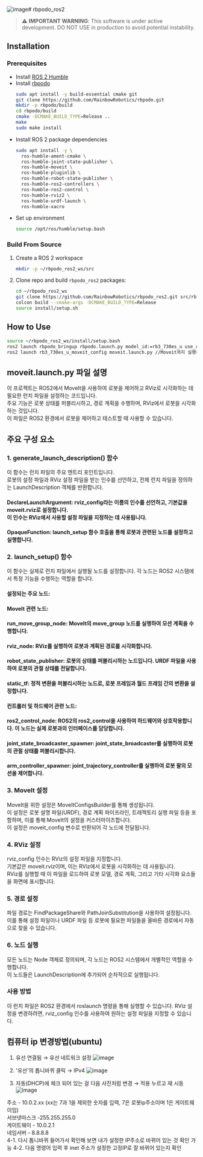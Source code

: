 ![image](https://github.com/user-attachments/assets/3f5d2f49-30c4-4654-9768-5f32dfc354e6)# rbpodo_ros2

> :warning: **IMPORTANT WARNING**: This software is under active development. DO NOT USE in production to avoid potential instability.


## Installation

### Prerequisites

- Install [ROS 2 Humble](https://docs.ros.org/en/humble/Installation.html)
- Install [rbpodo](https://github.com/RainbowRobotics/rbpodo)
  ```bash
  sudo apt install -y build-essential cmake git
  git clone https://github.com/RainbowRobotics/rbpodo.git
  mkdir -p rbpodo/build
  cd rbpodo/build
  cmake -DCMAKE_BUILD_TYPE=Release ..
  make
  sudo make install
  ```
- Install ROS 2 package dependencies
  ```bash
  sudo apt install -y \
    ros-humble-ament-cmake \
    ros-humble-joint-state-publisher \
    ros-humble-moveit \
    ros-humble-pluginlib \
    ros-humble-robot-state-publisher \
    ros-humble-ros2-controllers \
    ros-humble-ros2-control \
    ros-humble-rviz2 \
    ros-humble-urdf-launch \
    ros-humble-xacro 
  ```
- Set up environment
  ```bash
  source /opt/ros/humble/setup.bash
  ```

### Build From Source

1. Create a ROS 2 workspace
   ```bash
   mkdir -p ~/rbpodo_ros2_ws/src
   ```
2. Clone repo and build ``rbpodo_ros2`` packages:
   ```bash
   cd ~/rbpodo_ros2_ws
   git clone https://github.com/RainbowRobotics/rbpodo_ros2.git src/rbpodo_ros2
   colcon build --cmake-args -DCMAKE_BUILD_TYPE=Release
   source install/setup.sh
   ```

## How to Use

```bash
source ~/rbpodo_ros2_ws/install/setup.bash
ros2 launch rbpodo_bringup rbpodo.launch.py model_id:=rb3_730es_u use_rviz:=true//Joint publisher, discription만 실행함.
ros2 launch rb3_730es_u_moveit_config moveit.launch.py //Moveit까지 실행하여 모션플랜이 가능한 소스
```

## moveit.launch.py 파일 설명
이 프로젝트는 ROS2에서 MoveIt을 사용하여 로봇을 제어하고 RViz로 시각화하는 데 필요한 런치 파일을 설정하는 코드입니다. </br>주요 기능은 로봇 상태를 퍼블리시하고, 경로 계획을 수행하며, RViz에서 로봇을 시각화하는 것입니다. </br>이 파일은 ROS2 환경에서 로봇을 제어하고 테스트할 때 사용할 수 있습니다.

## 주요 구성 요소
### 1. generate_launch_description() 함수
이 함수는 런치 파일의 주요 엔트리 포인트입니다. </br>로봇의 설정 파일과 RViz 설정 파일을 받는 인수를 선언하고, 전체 런치 파일을 정의하는 LaunchDescription 객체를 반환합니다.</br>

#### DeclareLaunchArgument: rviz_config라는 이름의 인수를 선언하고, 기본값을 moveit.rviz로 설정합니다.</br> 이 인수는 RViz에서 사용할 설정 파일을 지정하는 데 사용됩니다.
#### OpaqueFunction: launch_setup 함수 호출을 통해 로봇과 관련된 노드를 설정하고 실행합니다.
### 2. launch_setup() 함수
이 함수는 실제로 런치 파일에서 실행될 노드를 설정합니다. 각 노드는 ROS2 시스템에서 특정 기능을 수행하는 역할을 합니다.

#### 설정되는 주요 노드:
#### MoveIt 관련 노드:
#### run_move_group_node: MoveIt의 move_group 노드를 실행하여 모션 계획을 수행합니다.
#### rviz_node: RViz를 실행하여 로봇과 계획된 경로를 시각화합니다.
#### robot_state_publisher: 로봇의 상태를 퍼블리시하는 노드입니다. URDF 파일을 사용하여 로봇의 관절 상태를 전달합니다.
#### static_tf: 정적 변환을 퍼블리시하는 노드로, 로봇 프레임과 월드 프레임 간의 변환을 설정합니다.</br>

#### 컨트롤러 및 하드웨어 관련 노드:
#### ros2_control_node: ROS2의 ros2_control을 사용하여 하드웨어와 상호작용합니다. 이 노드는 실제 로봇과의 인터페이스를 담당합니다.
#### joint_state_broadcaster_spawner: joint_state_broadcaster를 실행하여 로봇의 관절 상태를 퍼블리시합니다.
#### arm_controller_spawner: joint_trajectory_controller를 실행하여 로봇 팔의 모션을 제어합니다.
### 3. MoveIt 설정
MoveIt을 위한 설정은 MoveItConfigsBuilder를 통해 생성됩니다. </br>이 설정은 로봇 설명 파일(URDF), 경로 계획 파이프라인, 트레젝토리 실행 파일 등을 포함하며, 이를 통해 MoveIt의 설정을 커스터마이즈합니다. </br>이 설정은 moveit_config 변수로 반환되어 각 노드에 전달됩니다.

### 4. RViz 설정
rviz_config 인수는 RViz의 설정 파일을 지정합니다.</br> 기본값은 moveit.rviz이며, 이는 RViz에서 로봇을 시각화하는 데 사용됩니다.</br> RViz를 실행할 때 이 파일을 로드하여 로봇 모델, 경로 계획, 그리고 기타 시각화 요소들을 화면에 표시합니다.

### 5. 경로 설정
파일 경로는 FindPackageShare와 PathJoinSubstitution을 사용하여 설정됩니다.</br> 이를 통해 설정 파일이나 URDF 파일 등 로봇에 필요한 파일들을 올바른 경로에서 자동으로 찾을 수 있습니다.

### 6. 노드 실행
모든 노드는 Node 객체로 정의되며, 각 노드는 ROS2 시스템에서 개별적인 역할을 수행합니다.</br> 이 노드들은 LaunchDescription에 추가되어 순차적으로 실행됩니다.

### 사용 방법
이 런치 파일은 ROS2 환경에서 roslaunch 명령을 통해 실행할 수 있습니다. RViz 설정을 변경하려면, rviz_config 인수를 사용하여 원하는 설정 파일을 지정할 수 있습니다.

## 컴퓨터 ip 변경방법(ubuntu)

1. 유선 연결됨 → 유선 네트워크 설정
![image](https://github.com/user-attachments/assets/2f7aed2c-1842-4236-8d0f-df8928d3d8d2)

2. '유선'의 톱니바퀴 클릭 → IPv4
![image](https://github.com/user-attachments/assets/1bb18e70-f40b-4877-8636-7b1701a6b034)

3. 자동(DHCP)에 체크 되어 있는 걸 다음 사진처럼 변경 → 적용 누르고 재 시동
![image](https://github.com/user-attachments/assets/acd72eaa-8ef7-43c9-84f1-3bf669d6ad3b)

주소 - 10.0.2.xx (xx는 7과 1을 제외한 숫자를 입력, 7은 로봇ip주소이며 1은 게이트웨이임)</br>
서브넷마스크 -255.255.255.0</br>
게이트웨이 - 10.0.2.1</br>
네임서버 - 8.8.8.8</br>
4-1. 다시 톱니바퀴 들어가서 확인해 보면 내가 설정한 IP주소로 바뀌어 있는 것 확인 가능
4-2. 다음 명령어 입력 후 inet 주소가 설정한 고정IP로 잘 바뀌어 있는지 확인
